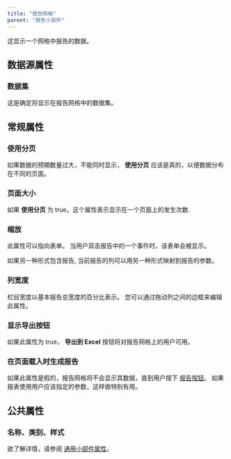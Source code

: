 ```yaml
---
title: "报告网格"
parent: "报告小部件"
---
```




这显示一个网格中报告的数据。

## 数据源属性

### 数据集

这是确定将显示在报告网格中的数据集。

## 常规属性

### 使用分页

如果数据的预期数量过大，不能同时显示， **使用分页** 应该是真的，以便数据分布在不同的页面。

### 页面大小

如果 **使用分页** 为 true，这个属性表示显示在一个页面上的发生次数.

### 缩放

此属性可以指向表单。 当用户双击报告中的一个事件时，该表单会被显示。

如果另一种形式包含报告, 当前报告的列可以用另一种形式映射到报告的参数。

### 列宽度

栏目宽度以基本报告总宽度的百分比表示。 您可以通过拖动列之间的边框来编辑此属性。

### 显示导出按钮

如果此属性为 true， **导出到 Excel** 按钮将对报告网格上的用户可用。

### 在页面载入时生成报告

如果此属性是假的，报告网格将不会显示其数据，直到用户按下 [报告按钮](report-button)。 如果报表使用用户应该指定的参数，这样做特别有用。

## 公共属性

### 名称、类别、样式

欲了解详情，请参阅 [通用小部件属性](common-widget-properties)。
